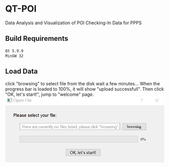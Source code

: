 # QT-POI
Data Analysis and Visualization of POI Checking-In Data for PPPS
## Build Requirements
```
Qt 5.9.9
MinGW 32
```
## Load Data
click "browsing" to select file from the disk
wait a few minutes...
When the progress bar is loaded to 100%, it will show "upload successfull".
Then click "OK, let's start!", jump to "welcome" page.
![image](https://github.com/Jzyz-Q/QT-POI/blob/main/image/open.png?raw=true)

